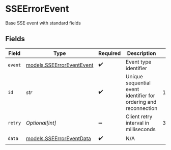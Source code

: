 # SSEErrorEvent

Base SSE event with standard fields


## Fields

| Field                                                            | Type                                                             | Required                                                         | Description                                                      | Example                                                          |
| ---------------------------------------------------------------- | ---------------------------------------------------------------- | ---------------------------------------------------------------- | ---------------------------------------------------------------- | ---------------------------------------------------------------- |
| `event`                                                          | [models.SSEErrorEventEvent](../models/sseerroreventevent.md)     | :heavy_check_mark:                                               | Event type identifier                                            |                                                                  |
| `id`                                                             | *str*                                                            | :heavy_check_mark:                                               | Unique sequential event identifier for ordering and reconnection | 1234567890                                                       |
| `retry`                                                          | *Optional[int]*                                                  | :heavy_minus_sign:                                               | Client retry interval in milliseconds                            | 30000                                                            |
| `data`                                                           | [models.SSEErrorEventData](../models/sseerroreventdata.md)       | :heavy_check_mark:                                               | N/A                                                              |                                                                  |